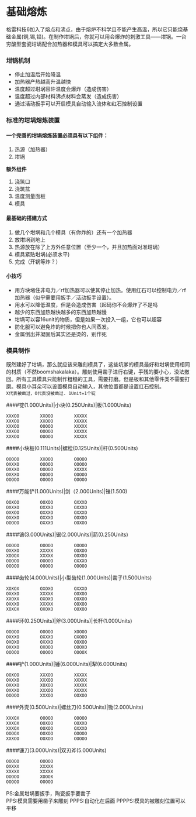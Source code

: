 # 基础熔炼

格雷科技6加入了熔点和沸点，由于熔炉不科学且不能产生高温，所以它只能烧基础金属\(铜,锡,铅\)。在制作坩埚后，你就可以用会爆炸的刺激工具——坩锅。一台穷酸型套瓷坩埚配合加热器和模具可以搞定大多数金属。

### 坩锅机制

* 停止加温后开始降温
* 加热器产热越高升温越快
* 温度超过坩埚容许温度会爆炸（造成伤害）
* 温度超过内部材料沸点材料会蒸发（造成伤害）
* 通过活动扳手可以开启模具自动输入流体和红石控制设置

### 标准的坩埚熔炼装置

#### 一个完善的坩埚熔炼装置必须具有以下组件：

1. 热源（加热器）
2. 坩埚

**额外组件**

1. 浇筑口
2. 浇筑盆
3. 温度测量面板
4. 模具

#### 最基础的搭建方式

1. 做几个坩埚和几个模具（有你炸的）还有一个加热器
2. 放坩埚到地上
3. 热源放在除了上方外任意位置（至少一个，并且加热面对准坩埚）
4. 模具紧贴坩埚\(必须水平\)
5. 完成（开锅等炸？）

#### 小技巧

* 用方块堵住非电力／rf加热器可以使其停止加热。使用红石可以控制电力／rf加热器（似乎需要用扳手／活动扳手设置）。
* 用水可以降低温度，但是会造成伤害（起码你不会爆炸了不是吗
* 越少的东西加热越快越多的东西加热越慢
* 坩埚可以容16unit的物质，但是如果一次投入一组，它也可以超容
* 防化服可以避免炸的时候把你也人间蒸发。
* 金属倒出并凝固后其实还是烫的，别作死

### 模具制作

既然建好了坩埚，那么就应该来雕刻模具了，这些坑爹的模具最好和坩埚使用相同的材质（不然boomshakalaka）。雕刻使用凿子进行右键，手残的要小心，没法撤回。所有工具模具只能制作粗糙的工具，需要打磨。但是板和其他零件类不需要打磨。模具小耳朵可以设置模具自动输入，其他位置都是设置红石控制。  
`X代表被凿过，O代表没被凿过. 1Unit=1个锭`

####锭(1.000Units)|小块(0.250Units)|板(1.000Units)

  ```
  XXXOO        XXOOO        XXXXX
  XXXOO        XXOOO        XXXXX
  XXXOO        OOOOO        XXXXX
  XXXOO        OOOOO        XXXXX
  XXXOO        OOOOO        XXXXX
  ```
####小块板(0.111Units)|螺栓(0.125Units)|杆(0.500Units)

  ```
  OOOOO        XXOOO        OOOOO
  OXXXO        OOOOO        OOOOO
  OXXXO        OOOOO        XXXXX
  OXXXO        OOOOO        OOOOO
  OOOOO        OOOOO        OOOOO
  ```
####万能铲(1.000Units)|剑（2.000Units)|锉(1.500)

  ```
  OOXOO        OOXOO        OXXXO
  OXXXO        OXXXO        OXXXO
  OXXOO        OXXXO        OXXXO
  OXXXO        OXXXO        OOXOO
  OOOOO        OXXXO        OOXOO
  ```
####镐(3.000Units)|锯(2.000Units)|箭(0.250Units)

  ```
  OOOOO        OOOOO        OOOOO
  OXXXO        XXXXX        OOXOO
  XOOOX        XXXXX        OOXOO
  OOOOO        OOOOO        OXXXO
  OOOOO        OOOOO        OOOOO
  ```
####齿轮(4.000Units)|小型齿轮(1.000Units)|凿子(1.500Units)

  ```
  XOXOX        OXOXO        OXXXO
  OXXXO        XXXXX        OOXOO
  XXOXX        OXOXO        OOXOO
  OXXXO        XXXXX        OOXOO
  XOXOX        OXOXO        OOXOO
  ```
####环(0.250Units)|斧(3.000Units)|长杆(1.000Units)
  
  ```
  OOOOO        OOOOO        XOOOO
  OXXXO        OXXXO        OXOOO
  OXOXO        OXXXO        OOXOO
  OXXXO        OXOOO        OOOXO
  OOOOO        OOOOO        OOOOX
  ```
####铲(1.000Units)|锤(6.000Units)|犁(6.000Units)

  ```
  OOXOO        XXXOO        XXXXX
  OXXXO        XXXOO        XXXXX
  OXXXO        XOXOO        XXXXX
  OXXXO        XXXOO        XXXXX
  OOOOO        XXXOO        OOXOO
  ```
####外壳(0.500Units)|螺丝刀(0.500Units)|锄(2.000Units)

  ```
  XXXOX        OOOOO        OOOOO
  XXXOX        OOXOO        OOXXO
  XXXOX        OOXOO        OXXXO
  OOOOX        OOXOO        OOOOO
  XXXOO        OOXOO        OOOOO
  ```
####镰刀(3.000Units)|双刃斧(5.000Units)

  ```
  OOOOO        OOOOO
  OXXXX        XXXXX
  XXXXX        XXXXX
  OOOOO        XOOOX
  OOOOO        OOOOO
  ```

PS:金属坩埚要扳手，陶瓷扳手要凿子  
PPS:模具需要用凿子来雕刻
PPPS:自动化在后面
PPPPS:模具的被雕刻位置可以平移

